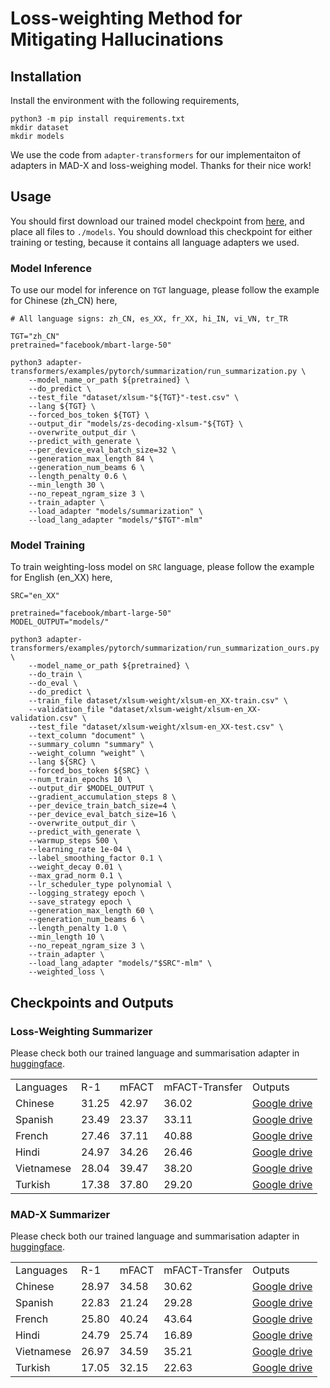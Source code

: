 # Loss-weighting Method for Mitigating Hallucinations

## Installation

Install the environment with the following requirements,

```
python3 -m pip install requirements.txt
mkdir dataset
mkdir models
```

We use the code from `adapter-transformers` for our implementaiton of adapters in MAD-X and loss-weighing model. Thanks for their nice work!

## Usage

You should first download our trained model checkpoint from [here](#checkpoints-and-outputs), and place all files to `./models`. You should download this checkpoint for either training or testing, because it contains all language adapters we used.

### Model Inference

To use our model for inference on `TGT` language, please follow the example for Chinese (zh_CN) here,

```
# All language signs: zh_CN, es_XX, fr_XX, hi_IN, vi_VN, tr_TR

TGT="zh_CN"
pretrained="facebook/mbart-large-50"

python3 adapter-transformers/examples/pytorch/summarization/run_summarization.py \
    --model_name_or_path ${pretrained} \
    --do_predict \
    --test_file "dataset/xlsum-"${TGT}"-test.csv" \
    --lang ${TGT} \
    --forced_bos_token ${TGT} \
    --output_dir "models/zs-decoding-xlsum-"${TGT} \
    --overwrite_output_dir \
    --predict_with_generate \
    --per_device_eval_batch_size=32 \
    --generation_max_length 84 \
    --generation_num_beams 6 \
    --length_penalty 0.6 \
    --min_length 30 \
    --no_repeat_ngram_size 3 \
    --train_adapter \
    --load_adapter "models/summarization" \
    --load_lang_adapter "models/"$TGT"-mlm"
```

### Model Training

To train weighting-loss model on `SRC` language, please follow the example for English (en_XX) here,

```
SRC="en_XX"

pretrained="facebook/mbart-large-50"
MODEL_OUTPUT="models/"

python3 adapter-transformers/examples/pytorch/summarization/run_summarization_ours.py \
    --model_name_or_path ${pretrained} \
    --do_train \
    --do_eval \
    --do_predict \
    --train_file dataset/xlsum-weight/xlsum-en_XX-train.csv" \
    --validation_file "dataset/xlsum-weight/xlsum-en_XX-validation.csv" \
    --test_file "dataset/xlsum-weight/xlsum-en_XX-test.csv" \
    --text_column "document" \
    --summary_column "summary" \
    --weight_column "weight" \
    --lang ${SRC} \
    --forced_bos_token ${SRC} \
    --num_train_epochs 10 \
    --output_dir $MODEL_OUTPUT \
    --gradient_accumulation_steps 8 \
    --per_device_train_batch_size=4 \
    --per_device_eval_batch_size=16 \
    --overwrite_output_dir \
    --predict_with_generate \
    --warmup_steps 500 \
    --learning_rate 1e-04 \
    --label_smoothing_factor 0.1 \
    --weight_decay 0.01 \
    --max_grad_norm 0.1 \
    --lr_scheduler_type polynomial \
    --logging_strategy epoch \
    --save_strategy epoch \
    --generation_max_length 60 \
    --generation_num_beams 6 \
    --length_penalty 1.0 \
    --min_length 10 \
    --no_repeat_ngram_size 3 \
    --train_adapter \
    --load_lang_adapter "models/"$SRC"-mlm" \
    --weighted_loss \
```

## Checkpoints and Outputs

### Loss-Weighting Summarizer
Please check both our trained language and summarisation adapter in [huggingface](https://huggingface.co/yfqiu-nlp/mfact-weighted-loss).

<table>
   <tr>
      <td>Languages</td>
      <td>R-1</td>
      <td>mFACT</td>
      <td>mFACT-Transfer</td>
      <td>Outputs</td>
   </tr>
   <tr>
      <td>Chinese</td>
      <td>31.25</td>
      <td>42.97</td>
      <td>36.02</td>
      <td>
        <a href="https://drive.google.com/file/d/1oIHJMn7zwxKWrayNxiU42aduQw5QQ4hT/view?usp=share_link">
            Google drive
        </a>
      </td>
   </tr>
   <tr>
      <td>Spanish</td>
      <td>23.49</td>
      <td>23.37</td>
      <td>33.11</td>
      <td>
        <a href="https://drive.google.com/file/d/1esq1joNOu71binoFgHL7JuOrvy4JhKV0/view?usp=share_link">
            Google drive
        </a>
      </td>
   </tr>
   <tr>
      <td>French</td>
      <td>27.46</td>
      <td>37.11</td>
      <td>40.88</td>
      <td>
        <a href="https://drive.google.com/file/d/1khWkb5gKD4tdjmet9IEjEhmRM8Ik-lAF/view?usp=share_link">
            Google drive
        </a>
      </td>
   </tr>
   <tr>
      <td>Hindi</td>
      <td>24.97</td>
      <td>34.26</td>
      <td>26.46</td>
      <td>
        <a href="https://drive.google.com/file/d/1esMLR9bJKhRpcHJgZfadNz98tsWU-0F7/view?usp=share_link">
            Google drive
        </a>
      </td>
   </tr>
   <tr>
      <td>Vietnamese</td>
      <td>28.04</td>
      <td>39.47</td>
      <td>38.20</td>
      <td>
        <a href="https://drive.google.com/file/d/1sjNv70DVZJKeq_MfJecIynRPA9ucvayZ/view?usp=share_link">
            Google drive
        </a>
      </td>
   </tr>
   <tr>
      <td>Turkish</td>
      <td>17.38</td>
      <td>37.80</td>
      <td>29.20</td>
      <td>
        <a href="https://drive.google.com/file/d/1U2X5wqBoHQTipdtj-VDqMRgv9PAvOk28/view?usp=share_link">
            Google drive
        </a>
      </td>
   </tr>
</table>

### MAD-X Summarizer

Please check both our trained language and summarisation adapter in  [huggingface](https://huggingface.co/yfqiu-nlp/mfact-mad-x).

<table>
   <tr>
      <td>Languages</td>
      <td>R-1</td>
      <td>mFACT</td>
      <td>mFACT-Transfer</td>
      <td>Outputs</td>
   </tr>
   <tr>
      <td>Chinese</td>
      <td>28.97</td>
      <td>34.58</td>
      <td>30.62</td>
      <td>
        <a href="https://drive.google.com/file/d/1goEapvFahhovxtYKpDWa_5XdIPjukqwk/view?usp=share_link">
            Google drive
        </a>
      </td>
   </tr>
   <tr>
      <td>Spanish</td>
      <td>22.83</td>
      <td>21.24</td>
      <td>29.28</td>
      <td>
        <a href="https://drive.google.com/file/d/17U1YHp_QOXLWstV_EGe10lpatQoHTipp/view?usp=share_link">
            Google drive
        </a>
      </td>
   </tr>
   <tr>
      <td>French</td>
      <td>25.80</td>
      <td>40.24</td>
      <td>43.64</td>
      <td>
        <a href="https://drive.google.com/file/d/1OIOgQhU-8ajlvG-Cs0tmCoQJo-NSaTwG/view?usp=share_link">
            Google drive
        </a>
      </td>
   </tr>
   <tr>
      <td>Hindi</td>
      <td>24.79</td>
      <td>25.74</td>
      <td>16.89</td>
      <td>
        <a href="https://drive.google.com/file/d/1XXgWsamD5DwKinqFnfF_WOldzVUd2N_R/view?usp=share_link">
            Google drive
        </a>
      </td>
   </tr>
   <tr>
      <td>Vietnamese</td>
      <td>26.97</td>
      <td>34.59</td>
      <td>35.21</td>
      <td>
        <a href="https://drive.google.com/file/d/1cZJLIJrT40domeCK_PoCDmU1CM3qzByu/view?usp=share_link">
            Google drive
        </a>
      </td>
   </tr>
   <tr>
      <td>Turkish</td>
      <td>17.05</td>
      <td>32.15</td>
      <td>22.63</td>
      <td>
        <a href="https://drive.google.com/file/d/1mEya871CsO5PzQQ2MLzW-dOiJQopMQ5j/view?usp=share_link">
            Google drive
        </a>
      </td>
   </tr>
</table>
